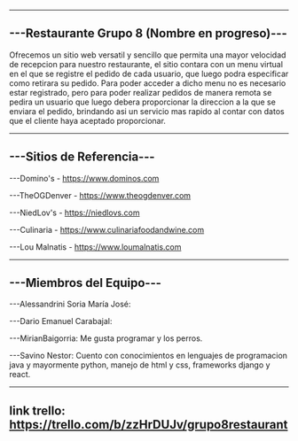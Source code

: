 ----------------------------------------------
---Restaurante Grupo 8 (Nombre en progreso)---
----------------------------------------------

Ofrecemos un sitio web versatil y sencillo que permita una mayor velocidad de recepcion para nuestro restaurante, el sitio contara con un menu virtual en el que se registre el pedido de cada usuario, que luego podra especificar como retirara su pedido. Para poder acceder a dicho menu no es necesario estar registrado, pero para poder realizar pedidos de manera remota se pedira un usuario que luego debera proporcionar la direccion a la que se enviara el pedido, brindando asi un servicio mas rapido al contar con datos que el cliente haya aceptado proporcionar.

--------------------------
---Sitios de Referencia---
--------------------------

---Domino's - https://www.dominos.com

---TheOGDenver - https://www.theogdenver.com

---NiedLov's - https://niedlovs.com

---Culinaria - https://www.culinariafoodandwine.com

---Lou Malnatis - https://www.loumalnatis.com

-------------------------
---Miembros del Equipo---
-------------------------
---Alessandrini Soria  María José:
 
---Dario Emanuel Carabajal:

---MirianBaigorria: Me gusta programar y los perros.

---Savino Nestor: Cuento con conocimientos en lenguajes de programacion java y mayormente python, manejo de html y css, frameworks django y react.


---------------------------------------
link trello: https://trello.com/b/zzHrDUJv/grupo8restaurant
---------------------------------------

